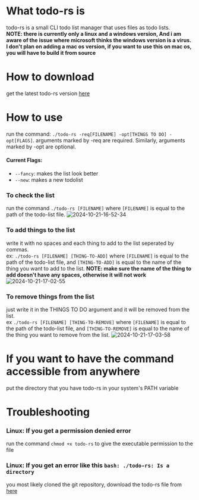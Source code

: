 # What todo-rs is
todo-rs is a small CLI todo list manager that uses files as todo lists. <br>
**NOTE: there is currently only a linux and a windows version, And i am aware of the issue where microsoft thinks the windows version is a virus. I don't plan on adding a mac os version, if you want to use this on mac os, you will have to build it from source**
# How to download
get the latest todo-rs version [here](https://github.com/DevThatCodes/todo-rs/releases/latest)
# How to use
run the command: `./todo-rs -req[FILENAME] -opt[THINGS TO DO] -opt[FLAGS]`.
arguments marked by -req are required. Similarly, arguments marked by -opt are optional.
#### Current Flags:
 - `--fancy`: makes the list look better
 - `--new`: makes a new todolist
### To check the list
run the command `./todo-rs [FILENAME]` where `[FILENAME]` is equal to the path of the todo-list file.
![2024-10-21-16-52-34](https://github.com/user-attachments/assets/70c4a268-5027-4516-85a6-c81f2810b6f6)

### To add things to the list
write it with no spaces and each thing to add to the list seperated by commas.<br>
ex: `./todo-rs [FILENAME] [THING-TO-ADD]` where `[FILENAME]` is equal to the path of the todo-list file, and `[THING-TO-ADD]` is equal to the name of the thing you want to add to the list. **NOTE: make sure the name of the thing to add doesn't have any spaces, otherwise it will not work**
![2024-10-21-17-02-55](https://github.com/user-attachments/assets/625315ce-2fae-43e5-afef-1f32c8ba91b7)

### To remove things from the list
just write it in the THINGS TO DO argument and it will be removed from the list.<br>
ex `./todo-rs [FILENAME] [THING-TO-REMOVE]` where `[FILENAME]` is equal to the path of the todo-list file, and `[THING-TO-REMOVE]` is equal to the name of the thing you want to remove from the list.
![2024-10-21-17-03-58](https://github.com/user-attachments/assets/42340b41-9b40-48c5-a78c-5f3a4b1abb24)

# If you want to have the command accessible from anywhere
put the directory that you have todo-rs in your system's PATH variable

# Troubleshooting
### Linux: If you get a permission denied error
run the command `chmod +x todo-rs` to give the executable permission to the file
### Linux: If you get an error like this `bash: ./todo-rs: Is a directory`
you most likely cloned the git repository, download the todo-rs file from [here](https://github.com/DevThatCodes/todo-rs/releases/latest)
